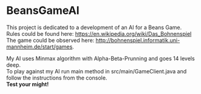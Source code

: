 # BeansGameAI

This project is dedicated to a development of an AI for a Beans Game. <br />
Rules could be found here: https://en.wikipedia.org/wiki/Das_Bohnenspiel
The game could be observed here: http://bohnenspiel.informatik.uni-mannheim.de/start/games.

My AI uses Minmax algorithm with Alpha-Beta-Prunning and goes 14 levels deep. <br />
To play against my AI run main method in src/main/GameClient.java and follow the instructions from the console. <br />
**Test your might!**
